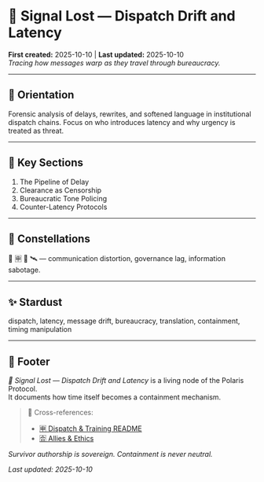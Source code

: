 # 📡 Signal Lost — Dispatch Drift and Latency  
**First created:** 2025-10-10 | **Last updated:** 2025-10-10  
*Tracing how messages warp as they travel through bureaucracy.*

---

## 🧭 Orientation  
Forensic analysis of delays, rewrites, and softened language in institutional dispatch chains. Focus on who introduces latency and why urgency is treated as threat.

---

## 📑 Key Sections  
1. The Pipeline of Delay  
2. Clearance as Censorship  
3. Bureaucratic Tone Policing  
4. Counter-Latency Protocols  

---

## 🌌 Constellations  
📡 🈸 🧿 🛰️ — communication distortion, governance lag, information sabotage.

---

## ✨ Stardust  
dispatch, latency, message drift, bureaucracy, translation, containment, timing manipulation

---

## 🏮 Footer  
*📡 Signal Lost — Dispatch Drift and Latency* is a living node of the Polaris Protocol.  
It documents how time itself becomes a containment mechanism.

> 📡 Cross-references:  
> - [🈸 Dispatch & Training README](./README.md)  
> - [🈴 Allies & Ethics](../🈴_Allies_And_Ethics/)  

*Survivor authorship is sovereign. Containment is never neutral.*  

_Last updated: 2025-10-10_
